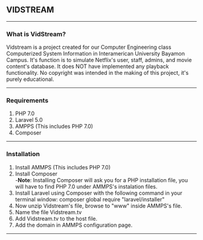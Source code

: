 ## VIDSTREAM
***
### What is VidStream?

Vidstream is a project created for our Computer Engineering class Computerized System Information in Interamerican University Bayamon Campus. It's function is to simulate Netflix's user, staff, admins, and movie content's database. It does NOT have implemented any playback functionality. No copyright was intended in the making of this project, it's purely educational.
***
### Requirements

1. PHP 7.0
2. Laravel 5.0
3. AMPPS (This includes PHP 7.0)
4. Composer
***
### Installation

1. Install AMMPS (This includes PHP 7.0)
2. Install Composer   
	-**Note**: Installing Composer will ask you for a PHP installation file, you will have to find PHP 7.0 under AMMPS's instalation files.
3. Install Laravel using Composer with the following command in your terminal window: composer global require "laravel/installer"
4. Now unzip Vidstream's file, browse to "www" inside AMMPS's file.
5. Name the file Vidstream.tv
6. Add Vidstream.tv to the host file.
7. Add the domain in AMMPS configuration page.
***
